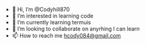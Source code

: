 - 👋 Hi, I’m @Codyhill870
- 👀 I’m interested in learning code
- 🌱 I’m currently learning termuis
- 💞️ I’m looking to collaborate on anyrhing I can learn
- 📫 How to reach me hcody084@gmail.com

<!---
Codyhill870/Codyhill870 is a ✨ special ✨ repository because its `README.md` (this file) appears on your GitHub profile.
You can click the Preview link to takeout a look at your changes.
--->
